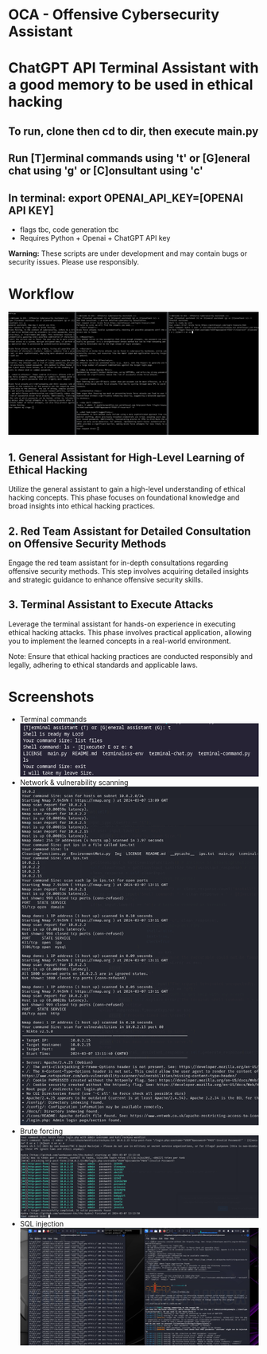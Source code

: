 # OCA - Offensive Cybersecurity Assistant
# ChatGPT API Terminal Assistant with a good memory to be used in ethical hacking
## To run, clone then cd to dir, then execute main.py
## Run [T]erminal commands using 't' or [G]eneral chat using 'g' or [C]onsultant using 'c'
## In terminal: export OPENAI_API_KEY=[OPENAI API KEY]
* flags tbc, code generation tbc
* Requires Python + Openai + ChatGPT API key

**Warning:** These scripts are under development and may contain bugs or security issues. Please use responsibly.

# Workflow

![ChatGPT Terminal Assistant](https://github.com/PointlessAI/ChatGPT-TerminalAssistant/blob/main/Img/workflow.png)

## 1. General Assistant for High-Level Learning of Ethical Hacking
Utilize the general assistant to gain a high-level understanding of ethical hacking concepts. This phase focuses on foundational knowledge and broad insights into ethical hacking practices.

## 2. Red Team Assistant for Detailed Consultation on Offensive Security Methods
Engage the red team assistant for in-depth consultations regarding offensive security methods. This step involves acquiring detailed insights and strategic guidance to enhance offensive security skills.

## 3. Terminal Assistant to Execute Attacks
Leverage the terminal assistant for hands-on experience in executing ethical hacking attacks. This phase involves practical application, allowing you to implement the learned concepts in a real-world environment.

Note: Ensure that ethical hacking practices are conducted responsibly and legally, adhering to ethical standards and applicable laws.

# Screenshots
* Terminal commands
![ChatGPT Terminal Assistant](https://github.com/PointlessAI/ChatGPT-TerminalAssistant/blob/main/Img/shell.png)
* Network & vulnerability scanning
![ChatGPT Terminal Assistant](https://github.com/PointlessAI/ChatGPT-TerminalAssistant/blob/main/Img/nikto.png)
* Brute forcing
![ChatGPT Terminal Assistant](https://github.com/PointlessAI/ChatGPT-TerminalAssistant/blob/main/Img/hydra.png)
* SQL injection
![ChatGPT Terminal Assistant](https://github.com/PointlessAI/ChatGPT-TerminalAssistant/blob/main/Img/sqlinjection.png)

